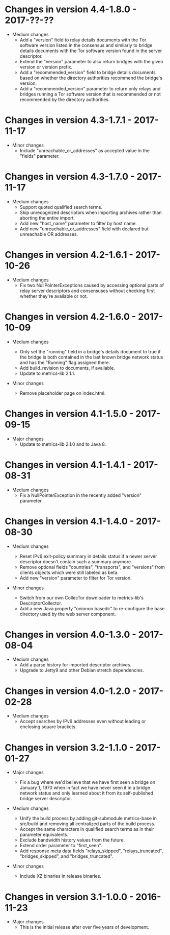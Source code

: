 # Changes in version 4.4-1.8.0 - 2017-??-??

 * Medium changes
   - Add a "version" field to relay details documents with the Tor
     software version listed in the consensus and similarly to bridge
     details documents with the Tor software version found in the
     server descriptor.
   - Extend the "version" parameter to also return bridges with the
     given version or version prefix.
   - Add a "recommended_version" field to bridge details documents
     based on whether the directory authorities recommend the bridge's
     version.
   - Add a "recommended_version" parameter to return only relays and
     bridges running a Tor software version that is recommended or not
     recommended by the directory authorities.


# Changes in version 4.3-1.7.1 - 2017-11-17

 * Minor changes
   - Include "unreachable_or_addresses" as accepted value in the
     "fields" parameter.


# Changes in version 4.3-1.7.0 - 2017-11-17

 * Medium changes
   - Support quoted qualified search terms.
   - Skip unrecognized descriptors when importing archives rather than
     aborting the entire import.
   - Add new "host_name" parameter to filter by host name.
   - Add new "unreachable_or_addresses" field with declared but
     unreachable OR addresses.


# Changes in version 4.2-1.6.1 - 2017-10-26

 * Medium changes
   - Fix two NullPointerExceptions caused by accessing optional parts
     of relay server descriptors and consensuses without checking
     first whether they're available or not.


# Changes in version 4.2-1.6.0 - 2017-10-09

 * Medium changes
   - Only set the "running" field in a bridge's details document to
     true if the bridge is both contained in the last known bridge
     network status and has the "Running" flag assigned there.
   - Add build_revision to documents, if available.
   - Update to metrics-lib 2.1.1.

 * Minor changes
   - Remove placeholder page on index.html.


# Changes in version 4.1-1.5.0 - 2017-09-15

 * Major changes
   - Update to metrics-lib 2.1.0 and to Java 8.


# Changes in version 4.1-1.4.1 - 2017-08-31

 * Medium changes
   - Fix a NullPointerException in the recently added "version"
     parameter.


# Changes in version 4.1-1.4.0 - 2017-08-30

 * Medium changes
   - Reset IPv6 exit-policy summary in details status if a newer
     server descriptor doesn't contain such a summary anymore.
   - Remove optional fields "countries", "transports", and "versions"
     from clients objects which were still labeled as beta.
   - Add new "version" parameter to filter for Tor version.

 * Minor changes
   - Switch from our own CollecTor downloader to metrics-lib's
     DescriptorCollector.
   - Add a new Java property "onionoo.basedir" to re-configure the
     base directory used by the web server component.


# Changes in version 4.0-1.3.0 - 2017-08-04

 * Medium changes
   - Add a parse history for imported descriptor archives.
   - Upgrade to Jetty9 and other Debian stretch dependencies.


# Changes in version 4.0-1.2.0 - 2017-02-28

 * Medium changes
   - Accept searches by IPv6 addresses even without leading or
     enclosing square brackets.


# Changes in version 3.2-1.1.0 - 2017-01-27

 * Major changes
   - Fix a bug where we'd believe that we have first seen a bridge on
     January 1, 1970 when in fact we have never seen it in a bridge
     network status and only learned about it from its self-published
     bridge server descriptor.

 * Medium changes
   - Unify the build process by adding git-submodule metrics-base in
     src/build and removing all centralized parts of the build
     process.
   - Accept the same characters in qualified search terms as in their
     parameter equivalents.
   - Exclude bandwidth history values from the future.
   - Extend order parameter to "first_seen".
   - Add response meta data fields "relays_skipped",
     "relays_truncated", "bridges_skipped", and "bridges_truncated".

 * Minor changes
   - Include XZ binaries in release binaries.


# Changes in version 3.1-1.0.0 - 2016-11-23

 * Major changes
   - This is the initial release after over five years of development.

